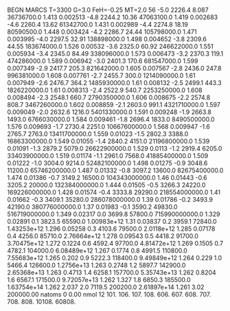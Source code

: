 BEGN
MARCS T=3300 G=3.0 FeH=-0.25 MT=2.0
                  56
-5.0 2226.4 8.087 36736700.0 1.413 0.002513 
-4.8 2244.2 10.36 47063100.0 1.419 0.002683 
-4.6 2260.4 13.62 61342700.0 1.431 0.002989 
-4.4 2274.8 18.19 80590500.0 1.448 0.003424 
-4.2 2286.7 24.44 105798000.0 1.471 0.003995 
-4.0 2297.5 32.91 138898000.0 1.498 0.004652 
-3.8 2309.6 44.55 183674000.0 1.526 0.00532 
-3.6 2325.0 60.92 246622000.0 1.551 0.005934 
-3.4 2345.0 84.49 338096000.0 1.573 0.006473 
-3.2 2370.3 119.1 474286000.0 1.589 0.006942 
-3.0 2401.3 170.6 681547000.0 1.599 0.007349 
-2.9 2417.7 205.3 821642000.0 1.605 0.007567 
-2.8 2436.0 247.8 996381000.0 1.608 0.007761 
-2.7 2455.7 300.0 1214090000.0 1.61 0.007949 
-2.6 2476.7 364.2 1485930000.0 1.61 0.008132 
-2.5 2499.1 443.3 1826220000.0 1.61 0.008313 
-2.4 2522.9 540.7 2253250000.0 1.608 0.008494 
-2.3 2548.1 660.7 2790350000.0 1.606 0.008675 
-2.2 2574.8 808.7 3467260000.0 1.602 0.008859 
-2.1 2603.0 991.1 4321710000.0 1.597 0.009049 
-2.0 2632.6 1216.0 5401330000.0 1.591 0.009248 
-1.9 2663.8 1493.0 6766030000.0 1.584 0.009461 
-1.8 2696.4 1833.0 8490500000.0 1.576 0.009693 
-1.7 2730.4 2251.0 10667600000.0 1.568 0.009947 
-1.6 2765.7 2763.0 13411700000.0 1.559 0.01023 
-1.5 2802.3 3388.0 16863300000.0 1.549 0.01055 
-1.4 2840.2 4151.0 21196800000.0 1.539 0.01091 
-1.3 2879.2 5079.0 26622900000.0 1.529 0.0113 
-1.2 2919.4 6205.0 33403900000.0 1.519 0.01174 
-1.1 2961.0 7568.0 41885400000.0 1.509 0.01222 
-1.0 3004.0 9214.0 52482100000.0 1.498 0.01275 
-0.9 3048.6 11200.0 65746200000.0 1.487 0.01332 
-0.8 3097.2 13600.0 82675400000.0 1.474 0.01386 
-0.7 3149.2 16500.0 104343000000.0 1.46 0.01443 
-0.6 3205.2 20000.0 132384000000.0 1.444 0.01505 
-0.5 3266.3 24220.0 169226000000.0 1.428 0.01574 
-0.4 3333.8 29290.0 218554000000.0 1.41 0.01662 
-0.3 3409.1 35280.0 286078000000.0 1.39 0.01786 
-0.2 3493.9 42190.0 380776000000.0 1.37 0.01983 
-0.1 3590.2 49830.0 516719000000.0 1.349 0.02317 
0.0 3699.8 57800.0 715990000000.0 1.329 0.02891 
0.1 3823.5 65590.0 1.00983e+12 1.31 0.03837 
0.2 3959.1 72840.0 1.43253e+12 1.296 0.05258 
0.3 4103.6 79500.0 2.0118e+12 1.285 0.07178 
0.4 4256.0 85710.0 2.76664e+12 1.278 0.09543 
0.5 4418.2 91700.0 3.70475e+12 1.272 0.1224 
0.6 4592.4 97700.0 4.81472e+12 1.269 0.1505 
0.7 4782.1 104000.0 6.08489e+12 1.267 0.1774 
0.8 4991.5 110800.0 7.55683e+12 1.265 0.202 
0.9 5222.3 118400.0 9.49849e+12 1.264 0.229 
1.0 5466.4 126600.0 1.2756e+13 1.263 0.2748 
1.2 5897.7 142900.0 2.65368e+13 1.263 0.4713 
1.4 6258.1 157700.0 5.35743e+13 1.262 0.8204 
1.6 6567.1 171500.0 9.72057e+13 1.262 1.327 
1.8 6850.3 185500.0 1.63754e+14 1.262 2.037 
2.0 7119.5 200200.0 2.61897e+14 1.261 3.02 
200000.00
natoms              0      0.00
nmol          12
          101.         106.       107.      108.         606.        607.        608.
          707.         708.       808.    10108.       60808.
